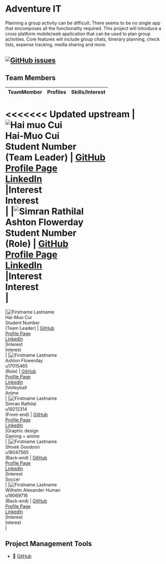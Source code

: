 # Adventure IT

Planning a group activity can be difficult. There seems to be no single app that encomposes
all the functionality required. This project will introduce a cross platform mobile/web
application that can be used to plan group activities. Core features will include group chats,
itinerary planning, check lists, expense tracking, media sharing and more.

[![GitHub issues](https://img.shields.io/github/issues/COS301-SE-2021/Adventure-IT)](https://github.com/COS301-SE-2021/Adventure-IT/issues)
---

## Team Members

**TeamMember**|**Profiles**|**Skills/Interest**|
|:-------------------------------------------------------------------------------------------------------------------------------------------: |:----------------------------------------------------------------------------------------------------------------------------------------------------------------------------: | :-----------------------------------------------------------------------------------------: |
<<<<<<< Updated upstream
|![Hai muo Cui](https://profilepicturelink.com "Profile Picture") <br/> Hai-Muo Cui <br/> Student Number <br/> (Team Leader)   |      [GitHub]() <br/> [Profile Page]() <br/> [LinkedIn]() <br/>|Interest <br> Interest <br> |
|![Simran Rathilal](https://profilepicturelink.com "Profile Picture") <br/> Ashton Flowerday <br/> Student Number <br/> (Role)   |      [GitHub]() <br/> [Profile Page]() <br/> [LinkedIn]() <br/>|Interest <br> Interest <br> |
=======
|![Firstname Lastname](https://profilepicturelink.com "Profile Picture") <br/> Hai-Muo Cui <br/> Student Number <br/> (Team Leader)   |      [GitHub]() <br/> [Profile Page]() <br/> [LinkedIn]() <br/>|Interest <br> Interest <br> |
|![Firstname Lastname](https://profilepicturelink.com "Profile Picture") <br/> Ashton Flowerday <br/> u17015465 <br/> (Role)   |      [GitHub](https://github.com/ashtonFlowerday) <br/> [Profile Page](https://github.com/ashtonFlowerday/ashtonFlowerday) <br/> [LinkedIn](https://www.linkedin.com/in/ashton-flowerday-9a9164210/) <br/>|Volleyball <br> Anime <br> |
|![Firstname Lastname](https://media-exp1.licdn.com/dms/image/C4D03AQG3HxHrsX090Q/profile-displayphoto-shrink_200_200/0/1618664895867?e=1628121600&v=beta&t=i0gWBH10Y679XCxTI6XhOLJOXDo87b0Cz6R_lTDOrA0 "Profile Picture") <br/> Simran Rathilal <br/> u19212314 <br/> (Front-end)   |      [GitHub](https://github.com/simrxn-r) <br/> [Profile Page]() <br/> [LinkedIn](https://www.linkedin.com/in/simran-rathilal-a26a7b20b/) <br/>|Graphic design <br> Gaming + anime <br> |
|![Firstname Lastname](https://profilepicturelink.com "Profile Picture") <br/> Shivek Goodoon <br/> u18047565 <br/> (Back-end)   |      [GitHub](https://github.com/ShivekG/ShivekG) <br/> [Profile Page]() <br/> [LinkedIn](https://www.linkedin.com/in/shivek-goodoon-73b01b210/) <br/>|Interest <br> Soccer <br> |
|![Firstname Lastname](https://media-exp1.licdn.com/dms/image/C4E03AQHXFZ6Jhld6bw/profile-displayphoto-shrink_400_400/0/1618510700753?e=1627516800&v=beta&t=i_HpHoQkBGu8nupT_i8ZxLA4_3osk4mCMqmIWz6NGWg "Profile Picture") <br/> Wilhelm Alexander Human <br/> u19069716 <br/> (Back-end)   |      [GitHub]() <br/> [Profile Page]() <br/> [LinkedIn]() <br/>|Interest <br> Interest <br> |
## Project Management Tools

- :open_book: [GitHub](https://github.com/COS301-SE-2021/CrowdBook_Alpha/projects)
